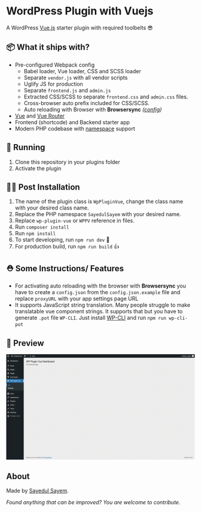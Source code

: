 # WordPress Plugin with Vuejs

A WordPress [Vue.js](https://vuejs.org/) starter plugin with required toolbelts 😎

## 📦 What it ships with?

 - Pre-configured Webpack config
   - Babel loader, Vue loader, CSS and SCSS loader
   - Separate `vendor.js` with all vendor scripts
   - Uglify JS for production
   - Separate `frontend.js` and `admin.js`
   - Extracted CSS/SCSS to separate `frontend.css` and `admin.css` files.
   - Cross-browser auto prefix included for CSS/SCSS.
   - Auto reloading with Browser with **Browsersync** *([config](config.json))*
 - [Vue](https://vuejs.org/) and [Vue Router](https://router.vuejs.org/en/)
 - Frontend (shortcode) and Backend starter app
 - Modern PHP codebase with [namespace](http://php.net/manual/en/language.namespaces.php) support


## 🚚 Running

1. Clone this repository in your plugins folder
2. Activate the plugin

## 👨‍💻 Post Installation

1. The name of the plugin class is `WpPluginVue`, change the class name with your desired class name.
2. Replace the PHP namespace `SayedulSayem` with your desired name.
3. Replace `wp-plugin-vue` or `WPPV` reference in files.
4. Run `composer install`
5. Run `npm install`
6. To start developing, run `npm run dev` 🤘
7. For production build, run `npm run build` 👍

## ⛑ Some Instructions/ Features
- For activating auto reloading with the browser with **Browsersync** you have to create a `config.json` from the `config.json.example` file and replace `proxyURL` with your app settings page URL
- It supports JavaScript string translation. Many people struggle to make translatable vue component strings. It supports that but you have to generate `.pot` file `WP-CLI`. Just install [WP-CLI](https://make.wordpress.org/cli/handbook/guides/installing/) and run `npm run wp-cli-pot`

## 🎁 Preview

![screenshot](https://raw.githubusercontent.com/sayedulsayem/wp-plugin-vue/master/assets/img/wp-plugin-vue.gif)

## About

Made by [Sayedul Sayem](https://github.com/sayedulsayem).

*Found anything that can be improved? You are welcome to contribute.*
